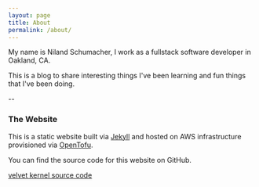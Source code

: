 ```yaml
---
layout: page
title: About
permalink: /about/
---
```


My name is Niland Schumacher, I work as a fullstack software developer in Oakland, CA.

This is a blog to share interesting things I've been learning and fun things that
I've been doing.

--

### The Website

This is a static website built via [Jekyll](https://jekyllrb.com/) and hosted on AWS infrastructure provisioned
via [OpenTofu](https://opentofu.org/).

You can find the source code for this website on GitHub.

[velvet kernel source code](https://github.com/nilando/velvetkernel.com)
